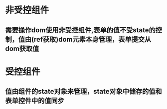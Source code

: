 # 非受控组件
##  需要操作dom使用非受控组件,表单的值不受state的控制，值由(ref获取)dom元素本身管理，表单提交从dom获取值

# 受控组件
## 值由组件的state对象来管理，state对象中储存的值和表单控件中的值同步